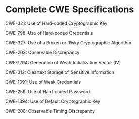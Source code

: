 

# Complete CWE Specifications

CWE-321: Use of Hard-coded Cryptographic Key

CWE-798: Use of Hard-coded Credentials

CWE-327: Use of a Broken or Risky Cryptographic Algorithm

CWE-203: Observable Discrepancy

CWE-1204: Generation of Weak Initialization Vector (IV)

CWE-312: Cleartext Storage of Sensitive Information

CWE-1391: Use of Weak Credentials

CWE-259: Use of Hard-coded Password

CWE-1394: Use of Default Cryptographic Key

CWE-208: Observable Timing Discrepancy